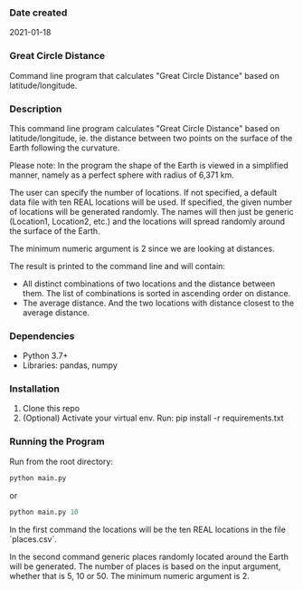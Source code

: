 ### Date created
2021-01-18

### Great Circle Distance
Command line program that calculates "Great Circle Distance" based on latitude/longitude.

### Description
This command line program calculates "Great Circle Distance" based on latitude/longitude, ie. the distance between two points on the surface of the Earth following the curvature.

Please note: In the program the shape of the Earth is viewed in a simplified manner, namely as a perfect sphere with radius of 6,371 km.

The user can specify the number of locations. If not specified, a default data file with ten REAL locations will be used. If specified, the given number of locations will be generated randomly. The names will then just be generic (Location1, Location2, etc.) and the locations will spread randomly around the surface of the Earth.

The minimum numeric argument is 2 since we are looking at distances.

The result is printed to the command line and will contain:
- All distinct combinations of two locations and the distance between them. The list of combinations is sorted in ascending order on distance.
- The average distance. And the two locations with distance closest to the average distance.

### Dependencies

- Python 3.7+
- Libraries: pandas, numpy

### Installation

1. Clone this repo
2. (Optional) Activate your virtual env. Run: pip install -r requirements.txt

### Running the Program

Run from the root directory:

```python
python main.py
```
or

```python
python main.py 10
```

In the first command the locations will be the ten REAL locations in the file ´places.csv´.

In the second command generic places randomly located around the Earth will be generated. The number of places is based on the input argument, whether that is 5, 10 or 50. The minimum numeric argument is 2.
